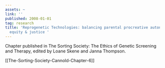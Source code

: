 ```yaml
---
assets: ~
link: ''
published: 2008-01-01
tag: research
title: 'Reprogenetic Technologies: balancing parental procreative autonomy and social
  equity & justice '
---
```

Chapter published in The Sorting Society: The Ethics of Genetic Screening and Therapy, edited by Loane Skene and Janna Thompson. 

[[The-Sorting-Society-Cannold-Chapter-6]] 